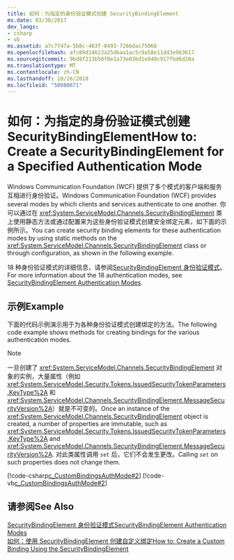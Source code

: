 ```yaml
---
title: 如何：为指定的身份验证模式创建 SecurityBindingElement
ms.date: 03/30/2017
dev_langs:
- csharp
- vb
ms.assetid: a7c7747a-5b8c-463f-8493-7266dac75066
ms.openlocfilehash: afc89d14623a25dbaa1ac5c9a58e11dd3e963617
ms.sourcegitcommit: 9bd8f213b50f0e1a73e03bd1e840c917fbd6d20a
ms.translationtype: MT
ms.contentlocale: zh-CN
ms.lasthandoff: 10/26/2018
ms.locfileid: "50088671"
---
```

# <a name="how-to-create-a-securitybindingelement-for-a-specified-authentication-mode"></a><span data-ttu-id="a0dff-102">如何：为指定的身份验证模式创建 SecurityBindingElement</span><span class="sxs-lookup"><span data-stu-id="a0dff-102">How to: Create a SecurityBindingElement for a Specified Authentication Mode</span></span>
<span data-ttu-id="a0dff-103">Windows Communication Foundation (WCF) 提供了多个模式的客户端和服务互相进行身份验证。</span><span class="sxs-lookup"><span data-stu-id="a0dff-103">Windows Communication Foundation (WCF) provides several modes by which clients and services authenticate to one another.</span></span> <span data-ttu-id="a0dff-104">你可以通过在 <xref:System.ServiceModel.Channels.SecurityBindingElement> 类上使用静态方法或通过配置来为这些身份验证模式创建安全绑定元素，如下面的示例所示。</span><span class="sxs-lookup"><span data-stu-id="a0dff-104">You can create security binding elements for these authentication modes by using static methods on the <xref:System.ServiceModel.Channels.SecurityBindingElement> class or through configuration, as shown in the following example.</span></span>  
  
 <span data-ttu-id="a0dff-105">18 种身份验证模式的详细信息，请参阅[SecurityBindingElement 身份验证模式](../../../../docs/framework/wcf/feature-details/securitybindingelement-authentication-modes.md)。</span><span class="sxs-lookup"><span data-stu-id="a0dff-105">For more information about the 18 authentication modes, see [SecurityBindingElement Authentication Modes](../../../../docs/framework/wcf/feature-details/securitybindingelement-authentication-modes.md).</span></span>  
  
## <a name="example"></a><span data-ttu-id="a0dff-106">示例</span><span class="sxs-lookup"><span data-stu-id="a0dff-106">Example</span></span>  
 <span data-ttu-id="a0dff-107">下面的代码示例演示用于为各种身份验证模式创建绑定的方法。</span><span class="sxs-lookup"><span data-stu-id="a0dff-107">The following code example shows methods for creating bindings for the various authentication modes.</span></span>  
  
> [!NOTE]
>  <span data-ttu-id="a0dff-108">一旦创建了 <xref:System.ServiceModel.Channels.SecurityBindingElement> 对象的实例，大量属性（例如 <xref:System.ServiceModel.Security.Tokens.IssuedSecurityTokenParameters.KeyType%2A> 和 <xref:System.ServiceModel.Channels.SecurityBindingElement.MessageSecurityVersion%2A>）就是不可变的。</span><span class="sxs-lookup"><span data-stu-id="a0dff-108">Once an instance of the <xref:System.ServiceModel.Channels.SecurityBindingElement> object is created, a number of properties are immutable, such as <xref:System.ServiceModel.Security.Tokens.IssuedSecurityTokenParameters.KeyType%2A> and <xref:System.ServiceModel.Channels.SecurityBindingElement.MessageSecurityVersion%2A>.</span></span> <span data-ttu-id="a0dff-109">对此类属性调用 `set` 后，它们不会发生更改。</span><span class="sxs-lookup"><span data-stu-id="a0dff-109">Calling `set` on such properties does not change them.</span></span>  
  
 [!code-csharp[c_CustomBindingsAuthMode#2](../../../../samples/snippets/csharp/VS_Snippets_CFX/c_custombindingsauthmode/cs/source.cs#2)]
 [!code-vb[c_CustomBindingsAuthMode#2](../../../../samples/snippets/visualbasic/VS_Snippets_CFX/c_custombindingsauthmode/vb/source.vb#2)]  
  
## <a name="see-also"></a><span data-ttu-id="a0dff-110">请参阅</span><span class="sxs-lookup"><span data-stu-id="a0dff-110">See Also</span></span>  
 [<span data-ttu-id="a0dff-111">SecurityBindingElement 身份验证模式</span><span class="sxs-lookup"><span data-stu-id="a0dff-111">SecurityBindingElement Authentication Modes</span></span>](../../../../docs/framework/wcf/feature-details/securitybindingelement-authentication-modes.md)  
 [<span data-ttu-id="a0dff-112">如何：使用 SecurityBindingElement 创建自定义绑定</span><span class="sxs-lookup"><span data-stu-id="a0dff-112">How to: Create a Custom Binding Using the SecurityBindingElement</span></span>](../../../../docs/framework/wcf/feature-details/how-to-create-a-custom-binding-using-the-securitybindingelement.md)
